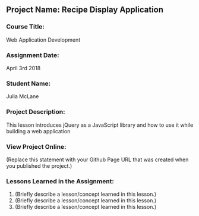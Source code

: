 ## Project Name:  Recipe Display Application

### Course Title:
Web Application Development

### Assignment Date:  
April 3rd 2018

### Student Name:  
Julia McLane

### Project Description:
This lesson introduces jQuery as a JavaScript library and how to use it while building a web application

### View Project Online:
(Replace this statement with your Github Page URL that was created when you 
 published the project.)

### Lessons Learned in the Assignment:
1. (Briefly describe a lesson/concept learned in this lesson.)
2. (Briefly describe a lesson/concept learned in this lesson.)
3. (Briefly describe a lesson/concept learned in this lesson.)

